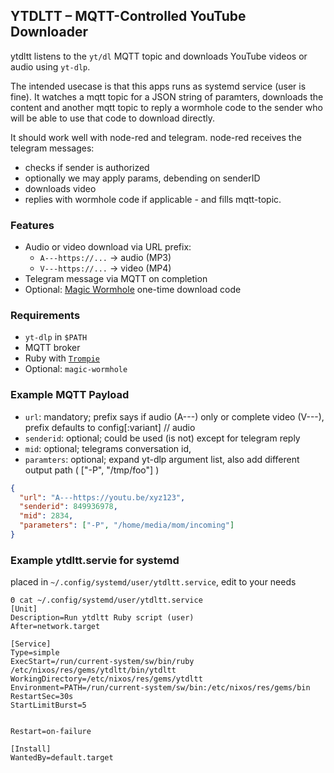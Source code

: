 ## YTDLTT – MQTT-Controlled YouTube Downloader

ytdltt listens to the `yt/dl` MQTT topic and downloads YouTube videos or audio using `yt-dlp`.

The intended usecase is that this apps runs as systemd service (user
is fine). It watches a mqtt topic for a JSON string of paramters,
downloads the content and another mqtt topic to reply a wormhole code
to the sender who will be able to use that code to download directly.

It should work well with node-red and telegram. node-red receives the
telegram messages:

* checks if sender is authorized
* optionally we may apply params, debending on senderID
* downloads video
* replies with wormhole code if applicable  - and fills mqtt-topic.

### Features

- Audio or video download via URL prefix:
  - `A---https://...` → audio (MP3)
  - `V---https://...` → video (MP4)
- Telegram message via MQTT on completion
- Optional: [Magic Wormhole](https://magic-wormhole.readthedocs.io/) one-time download code

### Requirements

- `yt-dlp` in `$PATH`
- MQTT broker
- Ruby with [`Trompie`](https://github.com/entropie/trompie)
- Optional: `magic-wormhole`

### Example MQTT Payload


* `url`: mandatory; prefix says if audio (A---) only or complete video (V---), prefix defaults to config[:variant] // audio
* `senderid`: optional; could be used (is not) except for telegram reply
* `mid`: optional; telegrams conversation id, 
* `paramters`: optional; expand yt-dlp argument list, also add different output path ( ["-P", "/tmp/foo"] )

```json
{
  "url": "A---https://youtu.be/xyz123",
  "senderid": 849936978,
  "mid": 2834,
  "parameters": ["-P", "/home/media/mom/incoming"]
}
```

### Example ytdltt.servie for systemd


placed in `~/.config/systemd/user/ytdltt.service`, edit to your needs


    Θ cat ~/.config/systemd/user/ytdltt.service
    [Unit]
    Description=Run ytdltt Ruby script (user)
    After=network.target

    [Service]
    Type=simple
    ExecStart=/run/current-system/sw/bin/ruby /etc/nixos/res/gems/ytdltt/bin/ytdltt
    WorkingDirectory=/etc/nixos/res/gems/ytdltt
    Environment=PATH=/run/current-system/sw/bin:/etc/nixos/res/gems/bin
    RestartSec=30s
    StartLimitBurst=5


    Restart=on-failure

    [Install]
    WantedBy=default.target
